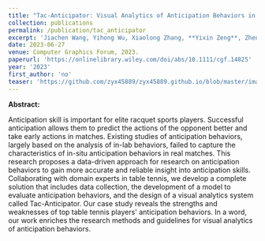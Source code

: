 ```yaml
---
title: "Tac-Anticipator: Visual Analytics of Anticipation Behaviors in Table Tennis Matches"
collection: publications
permalink: /publication/tac_anticipator
excerpt: 'Jiachen Wang, Yihong Wu, Xiaolong Zhang, **Yixin Zeng**, Zheng Zhou, Hui Zhang, Xiao Xie, and Yingcai Wu.'
date: 2023-06-27
venue: Computer Graphics Forum, 2023.
paperurl: 'https://onlinelibrary.wiley.com/doi/abs/10.1111/cgf.14825'
year: '2023'
first_author: 'no'
teaser: 'https://github.com/zyx45889/zyx45889.github.io/blob/master/images/publications/tac.jpg'
---
```


<b>Abstract:</b>

Anticipation skill is important for elite racquet sports players. Successful anticipation allows them to predict the actions of the opponent better and take early actions in matches. Existing studies of anticipation behaviors, largely based on the analysis of in-lab behaviors, failed to capture the characteristics of in-situ anticipation behaviors in real matches. This research proposes a data-driven approach for research on anticipation behaviors to gain more accurate and reliable insight into anticipation skills. Collaborating with domain experts in table tennis, we develop a complete solution that includes data collection, the development of a model to evaluate anticipation behaviors, and the design of a visual analytics system called Tac-Anticipator. Our case study reveals the strengths and weaknesses of top table tennis players' anticipation behaviors. In a word, our work enriches the research methods and guidelines for visual analytics of anticipation behaviors.
